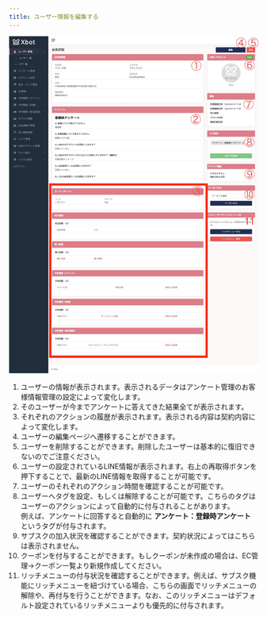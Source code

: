 ```yaml
---
title: ユーザー情報を編集する
---
```

![alt text](images/user-detail.jpeg)
1. ユーザーの情報が表示されます。表示されるデータはアンケート管理のお客様情報管理の設定によって変化します。
2. そのユーザーが今までアンケートに答えてきた結果全てが表示されます。
3. それぞれのアクションの履歴が表示されます。表示される内容は契約内容によって変化します。
4. ユーザーの編集ページへ遷移することができます。
5. ユーザーを削除することができます。削除したユーザーは基本的に復旧できないのでご注意ください。
6. ユーザーの設定されているLINE情報が表示されます。右上の再取得ボタンを押下することで、最新のLINE情報を取得することが可能です。
7. ユーザーのそれぞれのアクション時間を確認することが可能です。
8. ユーザーへタグを設定、もしくは解除することが可能です。こちらのタグはユーザーのアクションによって自動的に付与されることがあります。  
例えば、アンケートに回答すると自動的に **アンケート：登録時アンケート** というタグが付与されます。
9. サブスクの加入状況を確認することができます。契約状況によってはこちらは表示されません。
10. クーポンを付与することができます。もしクーポンが未作成の場合は、EC管理->クーポン一覧より新規作成してください。
11. リッチメニューの付与状況を確認することができます。例えば、サブスク機能にリッチメニューを紐づけている場合、こちらの画面でリッチメニューの解除や、再付与を行うことができます。なお、このリッチメニューはデフォルト設定されているリッチメニューよりも優先的に付与されます。